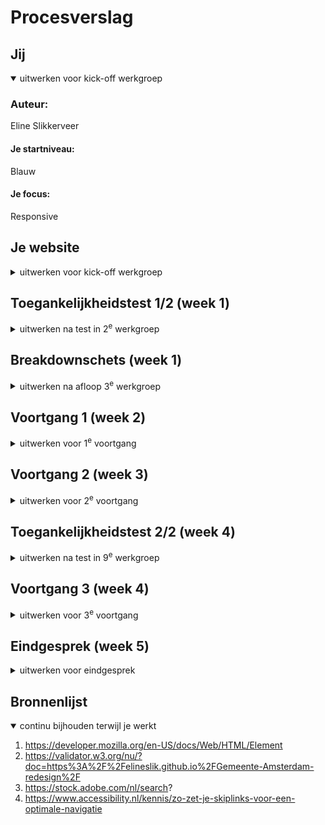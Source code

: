 # Procesverslag



## Jij

<details open>
  <summary>uitwerken voor kick-off werkgroep</summary>

  ### Auteur:
Eline Slikkerveer

  #### Je startniveau:
Blauw

  #### Je focus:
Responsive 
 
</details>





## Je website

<details>
  <summary>uitwerken voor kick-off werkgroep</summary>

  ### Je opdracht:
Amsterdam.nl

  #### Screenshot(s) van de eerste pagina (small screen): 
Home pagina
  <img src="readme-images/Untitled - Frame 2.jpg" width="375px" alt="omschrijving van de pagina">

  #### Screenshot(s) van de tweede pagina (small screen):
Nieuws pagina
  <img src="readme-images/Untitled - Frame22.jpg" width="375px" alt="omschrijving van de pagina">
 
</details>



## Toegankelijkheidstest 1/2 (week 1)

<details>
  <summary>uitwerken na test in 2<sup>e</sup> werkgroep</summary>

  ### Bevindingen
Lego
Ballon test
- Moeilijk twee dingen tegelijk doen.
- Minder informatie
- Grotere knoppen met minder stappen tot je doel

<img src="readme-images/IMG_8681.jpeg" width="375px" alt="ballon test">

Wazig bril test
- Contrast
- Dingen op de plek dat je ze verwacht
- Zoekbalk Groter
- Muis kwijt

<img src="readme-images/IMG_8689.jpeg" width="375px" alt="wazige bril test">

Screen Reader test Home screen
Hij slaat terwijl je door de homepagina heen tabt een heel stuk over. 
Ook mist hij veel linkjes/ nav die naar andere delen van de website verwijst.

<img src="readme-images/IMG_8692.jpeg" width="375px" alt="weinig opties op de lego site">

Gemeente Amsterdam
De website van de gemeente amsterdam is al erg toegankelijk. 
Verbeterpuntjes zijn bvb een gekke volgorde in koppen en soms zegt hij H1 gemeente Amsterdam terwijl dat geen zichtbare kop is op de pagina. 

</details>



## Breakdownschets (week 1)

<details>
  <summary>uitwerken na afloop 3<sup>e</sup> werkgroep</summary>

  ### de hele pagina: 
  <img src="readme-images/Untitled - Frame 1.jpg" width="375px" alt="breakdown van de hele pagina">

</details>





## Voortgang 1 (week 2)

<details>
  <summary>uitwerken voor 1<sup>e</sup> voortgang</summary>

  ### Stand van zaken
Ik ben volop bezig met het oefenen met css, maar merk wel dat het moeilijker is  dan in eerste instantie gedacht. Ik merk dat ik vooral in de knoop zit met het namaken van mijn gekozen website. Ik heb gekozen voor de Lego site maar die heeft enorm veel gekke dingen en moeilijke onderdelen, waardoor ik het lastig vind om te beginnen. 

Ik heb nu alles in HTML staan, maar merk dat ik het lastig vind om de geleerde stof uit de oefeningen toe te passen op mijn eigen onderdelen en karakters. Tijdens het oefenen denk ik dan heel goed te snappen wat precies de bedoeling is, maar wanneer ik het dan wil toepassen loop ik toch vast. 

Ik twijfel daarom aan de lego website. Het lijkt me misschien handiger om een overzichtelijker site te kiezen, zodat ik niet te overwhelm wordt van alle gekke onderdelen. 


  ### Agenda voor meeting

Mijn Agenda punten
- In hoeverre moet mijn site echt lijken op de site die ik gekozen heb? Mag ik het ook zien als een soort van richtlijn / style pagina?
- Is het oké als ik van site wissel? Ik weet dat het veel extra werk is maar ik denk dat ik dan meer overzicht heb en een beter plan kan maken nu ik al een idee heb qua mogelijkheden



  ### Verslag van meeting
  hier na afloop snel de uitkomsten van de meeting vastleggen

  - Het helpt om Heen en weer te springen van vorige codeer vakken
  - Ik mag nog een andere website kiezen

</details>





## Voortgang 2 (week 3)

<details>
  <summary>uitwerken voor 2<sup>e</sup> voortgang</summary>

  ### Stand van zaken
Omdat ik deze week opniew ben begonnen had ik een hoop in te halen. Ik heb snel de schetsen gemaakt en alles in Html gezet. Dit verliep verbazing wekkend soepel, maar dat zal vast komen door dat ik het nu  voor de tweede keer doe. 

  <img src="readme-images/Scherm­afbeelding 2023-12-10 om 00.54.39.png" width="375px" alt="nav klein scherm">

  <img src="readme-images/Scherm­afbeelding 2023-12-10 om 00.54.30.png" width="375px" alt="nav groot scherm">

Ik ben begonnen met het vorm geven van de nav. Hierbij ben ik begonnen met de basic lay out zoals we in de les geleled hebben. Waarbij als het  scherm te smal wordt er een uitklap menu ontstaat. Hierbij heb ik nog niet al te veel gelet op de vormgeving. Het gaat me erom dat hij werkt. 

  <img src="readme-images/Scherm­afbeelding 2023-12-10 om 01.00.22.png" width="375px" alt="keuze nav in de main groot scherm">
 
  <img src="readme-images/Scherm­afbeelding 2023-12-10 om 01.00.04.png" width="375px" alt="keuze nav in de main klein scherm">

Ook heb ik de atrikelen met linkjes in een grid gezet en een rode hover en een dropshadow toe gevoed. Uit de opdrachten van week 1. 

Aan de nieuws site heb ik nog niet veel aangepast. Wel heb ik de linkjes een donker rode kleur gegeven zodat ze lekker op vallen. 

  ### Agenda voor meeting
  Mijn Agenda punten
  - Wat zijn exact de eisen van resonsive? Mijn site is momenteel namelijk helemaal responsive maar ook nog super saai. 
  - Het lijkt me leuk om gwn andere gridjes en stickey afbeeldingen toe te voegen maar mag dat, aangezien het niet op de echte website staat. 
  - Hoe kan ik de section achter het nieuws kopje dat voor de achtergrond img staat  een kleur geven, zonder meteen het hele vak te  kleuren. 


  ### Verslag van meeting
  hier na afloop snel de uitkomsten van de meeting vastleggen

  - Het is goed dat je site responsive is, maar op de nieuws site moet nog wel iets extra's
  - Je mag een div gebruiken, omdat het alleen voor de vormggeving is


</details>





## Toegankelijkheidstest 2/2 (week 4)

<details>
  <summary>uitwerken na test in 9<sup>e</sup> werkgroep</summary>

  ### Bevindingen
Op mijn home scherm is een soort van keuze menu nav wat allemaal linkjes zijn naar verschillende delen van de website. Alleen ziet hij het niet als een linkje.
mijn tab doet t alleen in de footer. 

pepijn
- linkjes duidelijkere linkjes maken
- focus state maken
- text alternative voor de nieuws img
- skip link 
- dark and light + High contrast mode
- increase  text  size 200%
</details>





## Voortgang 3 (week 4)

<details>
  <summary>uitwerken voor 3<sup>e</sup> voortgang</summary>

  ### Stand van zaken
 Ik ben begonnen met het vormgeven van de footer. In de footer wil ik graag en form verwerken. Dus heb ik die als in de opdrachten toegevoegd. In het begin had ik de imput verkeerd gedaan maar na dat ik dat had veranderd naar email werkte hij helemaal.  

  <img src="readme-images/Scherm­afbeelding 2023-12-10 om 12.51.56.png" width="375px" alt="oude footer">

  <img src="readme-images/Scherm­afbeelding 2023-12-10 om 19.41.32.png" width="375px" alt="Nieuwe footer met form">

 Daarna heb ik de buttons op mijn site opnieuw voorm gegeven aan de hand van de opdrachten uit week 3. Het een hover en een active state, zodat het voor iedereen duidelijk is dat het een knop is en hij lekker op valt. 
  
  <img src="readme-images/Scherm­afbeelding 2023-12-10 om 13.12.03.png" width="375px" alt="Nieuwe button met active">
  
  <img src="readme-images/Scherm­afbeelding 2023-12-10 om 13.12.17.png" width="375px" alt="Nieuwe button">

 De button in de footer toevoegen ging opzich wel makkelijk, omdat ik verder nog niks met de vormgeving had gedaan. In de nav was dit helaas niet het geval. Maar uiteindelijk lukte het wel en besloot ik ook derest van de nav aan te passen. Ik vond de full screen uitklap menu een beetje overbodig en het leek me leuk om te kijken of ik hem kon omzetten naar een drop down. Dit lukte helaas niet. Ik kreeg het niet voor elkaar om de slider van boven te laten komen ipv van rechts. Dus heb ik na veel googlen en proberen het maar zo gelaten.

 Nu heb ik dus een kleine slider die van rechts komt. Ook heb ik hier in de hover en active state vormgegeven.  

  <img src="readme-images/Scherm­afbeelding 2023-12-10 om 13.12.49.png" width="375px" alt="Nieuwe uitgeklapte menu op klein scherm">
  
  <img src="readme-images/Scherm­afbeelding 2023-12-10 om 13.12.37.png" width="375px" alt="ingeklapte menu met nieuwe button met hover">

Daarnaast heb ik ook op de nieuws pagina een andere soort grid gemaakt voor op de breede versie van het scherm. Ik wou aan de rechter kant de img stickey maken alleen lukte het niet helemaal. hij bleef eerst niet plakken, wat bleek ik was de top vergeten en nadat ik die had toegevoegd bleef de img idd plakken. Daarna nog even een z-index toegevoegd en nu staat die helemmaal goed op zijn plekje. Met een media queri heb ik ervoor gezordt dat hij pas na 47em weer terug onder elkaar springt. Anders wordt het allemaal te smal en is het haast niet leesbaar. 

  <img src="readme-images/Scherm­afbeelding 2023-12-10 om 13.31.30.png" width="375px" alt="Img op het nieuws scherm klein scherm">
  
  <img src="readme-images/Scherm­afbeelding 2023-12-10 om 13.31.44.png" width="375px" alt="Img op het nieuws scherm stickey groot scherm">

  ### Agenda voor meeting
  Mijn Agenda punten
  - Hoe zorg ik ervoor dat de button naar rechts gaat als het scherm kleiner wordt. 
  - Waarom wekt mijn tab niet behalve in bij de button in de footer. 


  ### Verslag van meeting
  hier na afloop snel de uitkomsten van de meeting vastleggen
  - margin-left
  - Een instelling

  ### Stand van zaken na de meeting
Ik ben begonnen met het beter vormgeven van de tab. Dit heb ik gedaan door de focus aan te roepen en daar een kleur en een border radius toe te voegen. Na wat spelen met de padding dacht ik dat het goed zou zijn, alleen toen ik het uitprobeerde werkte het toch niet helemaal zoals in gedachte. Hij pakte namelijk ook de afzondelijke linkjes in de index main. Hierdoor kwam er een geke lijn om de text. Dit heb ik opgelost met de focus-within. Ook had ik de kleur donker blauw gemaakt, alleen zitten er ook linkjes in de eerste artikel die een donkerblauwe achtergrond heeft. Hierdoor is onzichtbaar, daarom heb ik die rood gemaakt. 

  <img src="readme-images/Scherm­afbeelding 2023-12-10 om 20.43.30.png" width="375px" alt="Vormgegeven rode tab">

  <img src="readme-images/Scherm­afbeelding 2023-12-10 om 20.43.42.png" width="375px" alt="Vormgegeven tab met focus-within"> 

Ook heb ik een uitgebreide alternative text toegevoegd. Het is namelijk een grafiek met veel informatie die nergens anders staat. Dit heb ik dus allemaal toegevoegd in de alt. 

- alt="Voorlopige uitslagen tweede Kamerverkiezingen 2023 in Amsterdam na het tellen van 85 procent van de stemmen. Opkomst 69,9 procent. GroenLinks-PvdA 33,6%. VVD 11,9%. D66 9,9%. PVV 9,5%. DENK 7,2%. Nieuw Sociaal Contract 6,6%. Partij voor de Dieren 4,7%. Volt 4,0%. SP 3,1%. Form voor Democratie 2,9%. BIJ1 2,3%. BBB 1,0%. ChristenUnie 1,0%. CDA 0,9%. JA21 0,4%. BVNL 0,3%. 50PLUS 0,3% Piratenpartij / De Groenen 0,2%. SGP 0,1%. Splinter 0,1%. LEF 0,1%. Nederland met een Plan 0,1%, Libertaire Partij 0,1%. PartijvdSport 0,0%. Politieke Partij voor Basisinkomen 0,0%, Samen voor Nederland 0,0%"

Ook heb ik de light en dark mode verbeterd en aangepast in de root. Ik had hier eerder iets beter over moeten nadenken want ik had nogsteeds heel veel kleuren niet in mijn root gezet. Hierdoor moest ik nu alles nog toevoegen wat ik de volgende keer meteen ga doen. 

Helaas is de skip link niet gelukt. Ik heb veel gegoogeld en geprobeerd, maar ik kwam er niet uit. Waneer ik iets probeerde verdwenen al mijn linkjes en werden ze onzichtbaar. 

</details>





## Eindgesprek (week 5)

<details>
  <summary>uitwerken voor eindgesprek</summary>

  ### Je uitkomst - karakteristiek screenshots:
  <img src="readme-images/IMG_1197.JPG" width="375px" alt="Home pagina groot">

   <img src="readme-images/IMG_1202.JPG" width="375px" alt="Home pagina half groot">

  <img src="readme-images/IMG_1199.JPG" width="375px" alt="Nieuws pagina groot">

  <img src="readme-images/IMG_1208.JPG" width="375px" alt="Nieuws pagina half groot">


  ### Reflectie: 
Oh ik heb een hele hoop geleerd. Het begon natuurlijk met het vormgeven van tekst. Ik had nooit op deze manier naar css gekeken. Ik moet nu voor het vak vormgeving een animatie maken en besef me nu pas hoe vet het was geweest als ik dat in css had gedaan. Wil me daar zekker nog verder in verdiepen. 

Van grid en flex box heb ik ook veel gebruik gemaakt. Ik wordt er steeds beter in maar vind het nogsteeds lastig. Soms heb ik het idee dat het gwn onvoorspelbare dingen doet en dan krijg ik het niet opgelost. Zo leek het me leuk als je op de nieuws site nog een fun gridje te hebben. Met twee kollomen en dan het eerste en laatste stukje text span 2 en de middelste naast elkaar. Alleen stonden er twee dives op het stuk waardoor het helemaal mis ging en het me niet lukte. Na dat ik van alles geprobeerd had aan te passen heb ik het voor nu maar even op gegeven. OMG het is me net gelukt!!!!!!!!! Super blij! ik denk dat ik gister avond iets te moe was want ik heb volgensmij dezelfde stappen weer genomen en nu is het wel gelukt!!!

 <img src="Readme-images/Scherm­afbeelding 2023-12-11 om 16.33.31.png" width="375px" alt="Nieuws scherm met de articels in een nieuwe grid bij groot en half groot scherm">

Java Script snap ik eindelijk na al een goed blok inleiding programeren. Dus daar ben ik erg blij mee.

De oefeningen over de Animaties vond ik echt super gaaf. Om te zeggen dat ik er echt super goed in ben, nee. Maar ik snap de opdrachten wel. Ik vind het alleen soms lasig om het dan toe te passen in mijn eigen site, omdat de site zo netjes is vande gemeente en ik dan niet weet waar ik ze zou moeten toevoegen. 

De states heb ik goed onder de knie. Het is vrij makkelijk omdat je niet je hele site ermee kan omgooien. Wat me een erg fijn gevoel geeft. 

Heb ook veel geleerd over de screenreader. Bij de eerste toegankelijkheids test snapte ik er echt helemaal niks van. Maar nu kan ik er eindelijk mee overweg. Het is sowiso fijn om te gebruiken aangezien ik enorm dyslecties ben en op deze manier ook dingen kan laten voorlezen. 

</details>





## Bronnenlijst

<details open>
  <summary>continu bijhouden terwijl je werkt</summary>

  1. https://developer.mozilla.org/en-US/docs/Web/HTML/Element 
  2. https://validator.w3.org/nu/?doc=https%3A%2F%2Felineslik.github.io%2FGemeente-Amsterdam-redesign%2F 
  3. https://stock.adobe.com/nl/search?
  4. https://www.accessibility.nl/kennis/zo-zet-je-skiplinks-voor-een-optimale-navigatie 

</details>